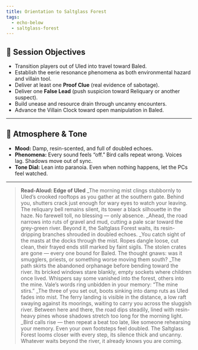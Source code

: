 ```yaml
---
title: Orientation to Saltglass Forest
tags:
  - echo-below
  - saltglass-forest
---
```

## 🎯 Session Objectives
- Transition players out of Uled into travel toward Baled.
- Establish the eerie resonance phenomena as both environmental hazard and villain tool.
- Deliver at least one **Proof Clue** (real evidence of sabotage).
- Deliver one **False Lead** (push suspicion toward Reliquary or another suspect).
- Build unease and resource drain through uncanny encounters.
- Advance the Villain Clock toward open manipulation in Baled.

---
## 🌲 Atmosphere & Tone
- **Mood:** Damp, resin-scented, and full of doubled echoes.
- **Phenomena:** Every sound feels “off.” Bird calls repeat wrong. Voices lag. Shadows move out of sync.
- **Tone Dial:** Lean into paranoia. Even when nothing happens, let the PCs feel watched.

---
> **Read-Aloud: Edge of Uled**
_The morning mist clings stubbornly to Uled’s crooked rooftops as you gather at the southern gate. Behind you, shutters crack just enough for wary eyes to watch your leaving. The reliquary bell remains silent, its tower a black silhouette in the haze. No farewell toll, no blessing — only absence.
_Ahead, the road narrows into ruts of gravel and mud, cutting a pale scar toward the grey-green river. Beyond it, the Saltglass Forest waits, its resin-dripping branches shrouded in doubled echoes.
_You catch sight of the masts at the docks through the mist. Ropes dangle loose, cut clean, their frayed ends still marked by faint sigils. The stolen crates are gone — every one bound for Baled. The thought gnaws: was it smugglers, priests, or something worse moving them south?
_The path skirts the abandoned orphanage before bending toward the river. Its bricked windows stare blankly, empty sockets where children once lived. Whispers say some vanished into the forest, others into the mine. Vale’s words ring unbidden in your memory: “The mine stirs.”
_The three of you set out, boots sinking into damp ruts as Uled fades into mist. The ferry landing is visible in the distance, a low raft swaying against its moorings, waiting to carry you across the sluggish river. Between here and there, the road dips steadily, lined with resin-heavy pines whose shadows stretch too long for the morning light.
_Bird calls rise — then repeat a beat too late, like someone rehearsing your memory. Even your own footsteps feel doubled. The Saltglass Forest looms closer with every step, its silence thick and uncanny. Whatever waits beyond the river, it already knows you are coming.
